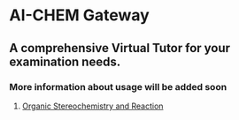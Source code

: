 # AI-CHEM Gateway

## A comprehensive Virtual Tutor for your examination needs.

### More information about usage will be added soon

1. [Organic Stereochemistry and Reaction](lesson1.md)
